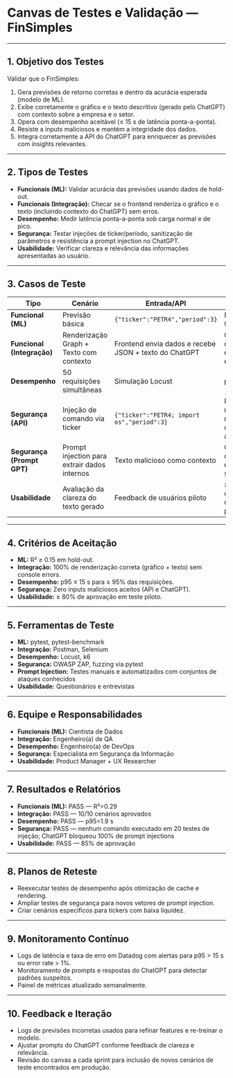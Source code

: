 # Canvas de Testes e Validação — FinSimples

---

## 1. Objetivo dos Testes
Validar que o FinSimples:
1. Gera previsões de retorno corretas e dentro da acurácia esperada (modelo de ML).
2. Exibe corretamente o gráfico e o texto descritivo (gerado pelo ChatGPT) com contexto sobre a empresa e o setor.
3. Opera com desempenho aceitável (≤ 15 s de latência ponta-a-ponta).
4. Resiste a inputs maliciosos e mantém a integridade dos dados.
5. Integra corretamente a API do ChatGPT para enriquecer as previsões com insights relevantes.

---

## 2. Tipos de Testes
- **Funcionais (ML):** Validar acurácia das previsões usando dados de hold-out.
- **Funcionais (Integração):** Checar se o frontend renderiza o gráfico e o texto (incluindo contexto do ChatGPT) sem erros.
- **Desempenho:** Medir latência ponta-a-ponta sob carga normal e de pico.
- **Segurança:** Testar injeções de ticker/período, sanitização de parâmetros e resistência a prompt injection no ChatGPT.
- **Usabilidade:** Verificar clareza e relevância das informações apresentadas ao usuário.

---

## 3. Casos de Teste

| Tipo                        | Cenário                                                        | Entrada/API                                           | Resultado Esperado                                                                                               |
|-----------------------------|----------------------------------------------------------------|-------------------------------------------------------|------------------------------------------------------------------------------------------------------------------|
| **Funcional (ML)**          | Previsão básica                                                | `{"ticker":"PETR4","period":3}`                       | Retorno com R² ≥ 0.15                                                                              |
| **Funcional (Integração)**  | Renderização Graph + Texto com contexto                        | Frontend envia dados e recebe JSON + texto do ChatGPT | Gráfico correto; texto contextualizado sobre empresa/setor; sem erros de formatação                             |
| **Desempenho**              | 50 requisições simultâneas                                     | Simulação Locust                                      | p95 de latência ≤ 2 s                                                                                           |
| **Segurança (API)**         | Injeção de comando via ticker                                  | `{"ticker":"PETR4; import os","period":3}`            | Parâmetros rejeitados/sanitizados; nenhuma execução de código não autorizado                                    |
| **Segurança (Prompt GPT)**  | Prompt injection para extrair dados internos                   | Texto malicioso como contexto                         | ChatGPT ignora comandos maliciosos e mantém resposta segura                                                     |
| **Usabilidade**             | Avaliação da clareza do texto gerado                           | Feedback de usuários piloto                           | ≥ 80% dos usuários consideram o texto claro, relevante e útil para decisão                                     |

---

## 4. Critérios de Aceitação
- **ML:** R² ≥ 0.15 em hold-out.
- **Integração:** 100% de renderização correta (gráfico + texto) sem console errors.
- **Desempenho:** p95 ≤ 15 s para ≥ 95% das requisições.
- **Segurança:** Zero inputs maliciosos aceitos (API e ChatGPT).
- **Usabilidade:** ≥ 80% de aprovação em teste piloto.

---

## 5. Ferramentas de Teste
- **ML:** pytest, pytest-benchmark
- **Integração:** Postman, Selenium
- **Desempenho:** Locust, k6
- **Segurança:** OWASP ZAP, fuzzing via pytest
- **Prompt Injection:** Testes manuais e automatizados com conjuntos de ataques conhecidos
- **Usabilidade:** Questionários e entrevistas

---

## 6. Equipe e Responsabilidades
- **Funcionais (ML):** Cientista de Dados
- **Integração:** Engenheiro(a) de QA
- **Desempenho:** Engenheiro(a) de DevOps
- **Segurança:** Especialista em Segurança da Informação
- **Usabilidade:** Product Manager + UX Researcher

---

## 7. Resultados e Relatórios
- **Funcionais (ML):** PASS — R²=0.29
- **Integração:** PASS — 10/10 cenários aprovados
- **Desempenho:** PASS — p95=1.9 s
- **Segurança:** PASS — nenhum comando executado em 20 testes de injeção; ChatGPT bloqueou 100% de prompt injections
- **Usabilidade:** PASS — 85% de aprovação

---

## 8. Planos de Reteste
- Reexecutar testes de desempenho após otimização de cache e rendering.
- Ampliar testes de segurança para novos vetores de prompt injection.
- Criar cenários específicos para tickers com baixa liquidez.

---

## 9. Monitoramento Contínuo
- Logs de latência e taxa de erro em Datadog com alertas para p95 > 15 s ou error rate > 1%.
- Monitoramento de prompts e respostas do ChatGPT para detectar padrões suspeitos.
- Painel de métricas atualizado semanalmente.

---

## 10. Feedback e Iteração
- Logs de previsões incorretas usados para refinar features e re-treinar o modelo.
- Ajustar prompts do ChatGPT conforme feedback de clareza e relevância.
- Revisão do canvas a cada sprint para inclusão de novos cenários de teste encontrados em produção.
